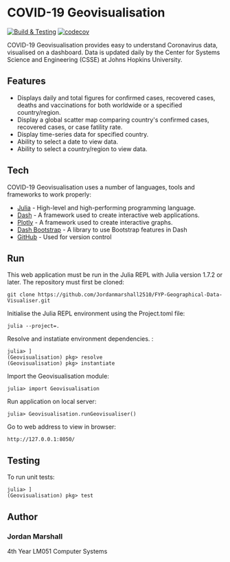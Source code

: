 # COVID-19 Geovisualisation

[![Build & Testing](https://github.com/Jordanmarshall2510/Geovisualisation.jl/actions/workflows/ci.yml/badge.svg)](https://github.com/Jordanmarshall2510/Geovisualisation.jl/actions/workflows/ci.yml)
[![codecov](https://codecov.io/gh/Jordanmarshall2510/Geovisualisation.jl/branch/main/graph/badge.svg?token=VZIIWH1MRC)](https://codecov.io/gh/Jordanmarshall2510/Geovisualisation.jl)

COVID-19 Geovisualisation provides easy to understand Coronavirus data, visualised on a dashboard. Data is updated daily by the Center for Systems Science and Engineering (CSSE) at Johns Hopkins University.

## Features

- Displays daily and total figures for confirmed cases, recovered cases, deaths and vaccinations for both worldwide or a specified country/region.
- Display a global scatter map comparing country's confirmed cases, recovered cases, or case fatility rate.
- Display time-series data for specified country.
- Ability to select a date to view data.
- Ability to select a country/region to view data.

## Tech

COVID-19 Geovisualisation uses a number of languages, tools and frameworks to work properly:

- [Julia](https://julialang.org/) - High-level and high-performing programming language.
- [Dash](https://plotly.com/dash/) - A framework used to create interactive web applications.
- [Plotly](https://plotly.com/) - A framework used to create interactive graphs.
- [Dash Bootstrap](https://dash-bootstrap-components.opensource.faculty.ai/) - A library to use Bootstrap features in Dash
- [GitHub](https://github.com/Jordanmarshall2510/FYP-Geographical-Data-Visualiser) - Used for version control

## Run

This web application must be run in the Julia REPL with Julia version 1.7.2 or later. The repository must first be cloned:
```
git clone https://github.com/Jordanmarshall2510/FYP-Geographical-Data-Visualiser.git
```

Initialise the Julia REPL environment using the Project.toml file:
```
julia --project=.
```

Resolve and instatiate environment dependencies. :
```
julia> ]
(Geovisualisation) pkg> resolve
(Geovisualisation) pkg> instantiate
```

Import the Geovisualisation module:
```
julia> import Geovisualisation
```

Run application on local server:
```
julia> Geovisualisation.runGeovisualiser()
```

Go to web address to view in browser:
```
http://127.0.0.1:8050/
```

## Testing

To run unit tests:
```
julia> ]
(Geovisualisation) pkg> test
```

## Author
### Jordan Marshall ###
4th Year LM051 Computer Systems
